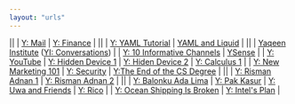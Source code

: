 ```yaml
---
layout: "urls"
---
```


||
| [Y: Mail](https://mail.yahoo.com/) | [Y: Finance](https://finance.yahoo.com/) |
||
| [Y: YAML Tutorial](https://youtu.be/1uFVr15xDGg) | [YAML and Liquid](https://idratherbewriting.com/documentation-theme-jekyll/mydoc_yaml_tutorial) |
||
| [Yaqeen Institute](https://yaqeeninstitute.org/)  ([YI: Conversations](https://yaqeeninstitute.org/conversations/)) |
| [Y: 10 Informative Channels](https://youtu.be/5p2hWMmh0fU) | [YSense](https://www.ysense.com/) |
| [Y: YouTube](https://www.youtube.com/) | [Y: Hidden Device 1](https://youtu.be/UeAKTjx_eKA) | [Y: Hiden Device 2](https://youtu.be/ioU5G_IuGuw) | [Y: Calculus 1](https://youtu.be/HfACrKJ_Y2w) |
| [Y: New Marketing 101](https://youtu.be/_4Ei1a9ezVI?t=3914) | [Y: Security](https://youtu.be/iNnb94MAJ6g) | [Y:The End of the CS Degree](https://youtu.be/VZFIB4IjcXE) |
||
| [Y: Risman Adnan 1](https://youtu.be/uOacUZOAoiU) | [Y: Risman Adnan 2](https://www.youtube.com/watch?v=33snr_VxEeM) |
||
| [Y: Balonku Ada Lima](https://www.youtube.com/watch?v=K5czD_jB9Os) | [Y: Pak Kasur](https://www.youtube.com/watch?v=t2wndEioW9c) | [Y: Uwa and Friends](https://www.youtube.com/c/uwaandfriends/videos) | [Y: Rico](https://www.youtube.com/c/RikoTheSeries/videos) |
| [Y: Ocean Shipping Is Broken](https://youtu.be/8d5d_HXGeMA) | [Y: Intel's Plan](https://youtu.be/PtSSoZW19vs) |
